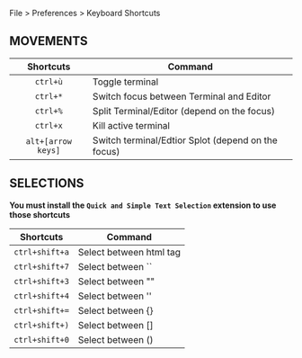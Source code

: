 File > Preferences > Keyboard Shortcuts


## MOVEMENTS

| Shortcuts   | Command |
|:--------:|---------------|
| `ctrl+ù` |  Toggle terminal |
| `ctrl+*` | Switch focus between Terminal and Editor |
| `ctrl+%` | Split Terminal/Editor (depend on the focus) |
| `ctrl+x` | Kill active terminal |
| `alt+[arrow keys]` | Switch terminal/Edtior Splot (depend on the focus) |


## SELECTIONS

**You must install the `Quick and Simple Text Selection` extension to use those shortcuts**

| Shortcuts   | Command |
|:--------:|---------------|
| `ctrl+shift+a` |  Select between html tag |
| `ctrl+shift+7` |  Select between `` |
| `ctrl+shift+3` |  Select between "" |
| `ctrl+shift+4` |  Select between '' |
| `ctrl+shift+=` |  Select between {} |
| `ctrl+shift+)` |  Select between [] |
| `ctrl+shift+0` |  Select between () |

